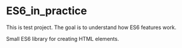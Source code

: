 # ES6_in_practice
This is test project. 
The goal is to understand how ES6 features work.

Small ES6 library for creating HTML elements.
